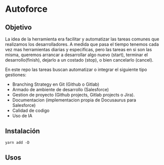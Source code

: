 # Autoforce

## Objetivo

La idea de la herramienta era facilitar y automatizar las tareas comunes que realizamos los desarrolladores. A medida que pasa el tiempo tenemos cada vez mas herramientas diarias y especificas, pero las tareas en si son las misma, queremos arrancar a desarrollar algo nuevo (start), terminar el desarrollo(finish), dejarlo a un costado (stop), o bien cancelarlo (cancel).

En este repo las tareas buscan automatizar o integrar el siguiente tipo gestiones:

- Branching Strategy en Git (Github o Gitlab)
- Armado de ambiente de desarrollo (Salesforce)
- Gestion de proyecto (Github projects, Gitlab projects o Jira).
- Documentacion (implementacion propia de Docusaurus para Salesforce)
- Calidad de codigo
- Uso de IA

## Instalación

```
yarn add -D
```

## Usos

